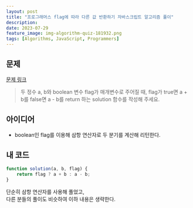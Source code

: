 ```yaml
---
layout: post
title: "프로그래머스 flag에 따라 다른 값 반환하기 자바스크립트 알고리즘 풀이"
description: 
date: 2023-07-29
feature_image: img-algorithm-quiz-181932.png
tags: [Algorithms, JavaScript, Programmers]
---
```


## 문제
[문제 링크](https://school.programmers.co.kr/learn/courses/30/lessons/181933)
> 두 정수 a, b와 boolean 변수 flag가 매개변수로 주어질 때, flag가 true면 a + b를 false면 a - b를 return 하는 solution 함수를 작성해 주세요.

## 아이디어
- boolean인 flag를 이용해 삼항 연산자로 두 분기를 계산해 리턴한다.

## 내 코드
```javascript
function solution(a, b, flag) {
    return flag ? a + b : a - b;
}
```
단순히 삼항 연산자를 사용해 풀었고,  
다른 분들의 풀이도 비슷하여 이하 내용은 생략한다.
